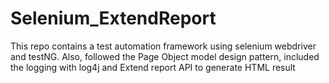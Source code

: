 # Selenium_ExtendReport
This repo contains a test automation framework using selenium webdriver and testNG. Also, followed the Page Object model design pattern, included the logging with log4j and Extend report API to generate HTML result
